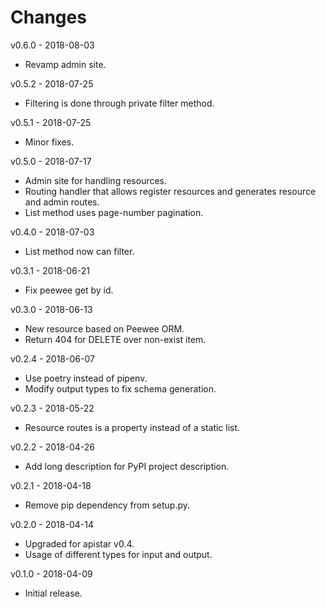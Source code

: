 # Changes
v0.6.0 - 2018-08-03
 * Revamp admin site.

v0.5.2 - 2018-07-25
 * Filtering is done through private filter method.

v0.5.1 - 2018-07-25
 * Minor fixes.

v0.5.0 - 2018-07-17
 * Admin site for handling resources.
 * Routing handler that allows register resources and generates resource and admin routes.
 * List method uses page-number pagination.

v0.4.0 - 2018-07-03
 * List method now can filter.

v0.3.1 - 2018-06-21
 * Fix peewee get by id.

v0.3.0 - 2018-06-13
 * New resource based on Peewee ORM.
 * Return 404 for DELETE over non-exist item.

v0.2.4 - 2018-06-07
 * Use poetry instead of pipenv.
 * Modify output types to fix schema generation.

v0.2.3 - 2018-05-22
 * Resource routes is a property instead of a static list.

v0.2.2 - 2018-04-26
 * Add long description for PyPI project description.

v0.2.1 - 2018-04-18
 * Remove pip dependency from setup.py.

v0.2.0 - 2018-04-14
 * Upgraded for apistar v0.4.
 * Usage of different types for input and output.

v0.1.0 - 2018-04-09
 * Initial release.
